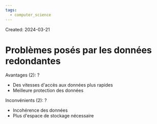```yaml
---
tags:
  - computer_science
---
```

Created: 2024-03-21

# Problèmes posés par les données redondantes

Avantages (2):
?
- Des vitesses d'accès aux données plus rapides
- Meilleure protection des données
<!--SR:!2024-04-13,9,250-->

Inconvénients (2):
?
- Incohérence des données
- Plus d'espace de stockage nécessaire
<!--SR:!2024-04-13,9,250-->